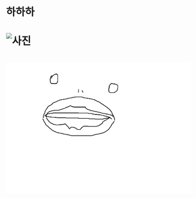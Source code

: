 # 하하하
# ![사진](http://bbs.joins.com/app/files/attach/images/2009258/370/597/007/61177381291a9065f776f68e14601c26.jpg)
# [![사진](https://github.com/kimjaehyun1005/io/blob/master/h.png?raw=true)](https://www.youtube.com/watch?v=aNG1qBbiP-s)
